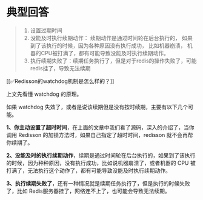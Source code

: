 # 典型回答

> 1. 设置过期时间
> 2. 没能及时执行续期动作： 续期动作是通过时间轮在后台执行的， 如果到了该执行的时候，因为各种原因没有执行成功， 比如机器崩溃， 机器的CPU被打满了，都有可能导致没能及时执行续期动作。
> 3. 执行续期失败了：续期任务执行了，但是对于redis的操作失败了，可能redis挂了，导致无法续期

[[✅Redisson的watchdog机制是怎么样的？]]



上文先看懂 watchdog 的原理。



如果 watchdog 失效了，或者是说该续期但是没有按时续期，主要有以下几个可能。



**1、你主动设置了超时时间**，在上面的文章中我们看了源码，深入的介绍了，当你调用 Redisson 的加锁方法时，如果自己指定了超时时间，redisson 就不会再帮你续期了。



**2、没能及时的执行续期动作**，续期是通过时间轮在后台执行的，如果到了该执行的时候，因为种种原因，没有执行成功，比如说机器崩溃了，或者机器的 CPU 被打满了，无法执行这个动作了，都有可能导致没能及时执行续期动作。



**3、执行续期失败了**，还有一种情况就是续期任务执行了，但是执行的时候失败了，比如 Redis服务器挂了，网络连不上了，也可能会导致无法续期。

